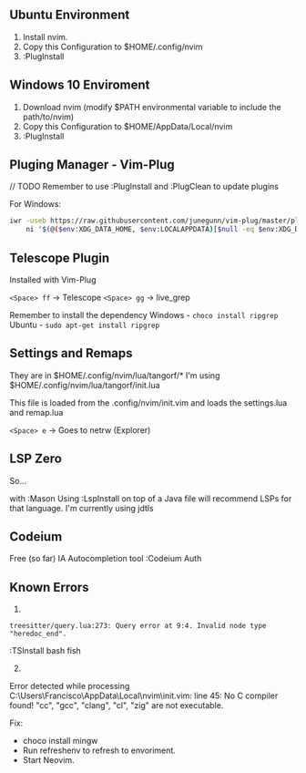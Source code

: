 ## Ubuntu Environment
1. Install nvim.
2. Copy this Configuration to $HOME/.config/nvim
3. :PlugInstall

## Windows 10 Enviroment
1. Download nvim (modify $PATH environmental variable to include the path/to/nvim)
2. Copy this Configuration to $HOME/AppData/Local/nvim
3. :PlugInstall

## Pluging Manager - Vim-Plug

// TODO
Remember to use :PlugInstall and :PlugClean to update plugins

For Windows:
```sh
iwr -useb https://raw.githubusercontent.com/junegunn/vim-plug/master/plug.vim |`
    ni "$(@($env:XDG_DATA_HOME, $env:LOCALAPPDATA)[$null -eq $env:XDG_DATA_HOME])/nvim-data/site/autoload/plug.vim" -Force
```

## Telescope Plugin
Installed with Vim-Plug

`<Space> ff` -> Telescope
`<Space> gg` -> live_grep

Remember to install the dependency
Windows - `choco install ripgrep`
Ubuntu  - `sudo apt-get install ripgrep` 

## Settings and Remaps
They are in $HOME/.config/nvim/lua/tangorf/*
I'm using $HOME/.config/nvim/lua/tangorf/init.lua

This file is loaded from the .config/nvim/init.vim and loads
the settings.lua and remap.lua

`<Space> e`  -> Goes to netrw (Explorer)

## LSP Zero
So...

with :Mason
Using :LspInstall on top of a Java file will recommend LSPs for that language.
I'm currently using jdtls

## Codeium
Free (so far) IA Autocompletion tool
:Codeium Auth

## Known Errors

1.
`treesitter/query.lua:273: Query error at 9:4. Invalid node type "heredoc_end".`

:TSInstall bash fish

2.

Error detected while processing C:\Users\Francisco\AppData\Local\nvim\init.vim:
line   45:
No C compiler found! "cc", "gcc", "clang", "cl", "zig" are not executable.

Fix:
- choco install mingw
- Run refreshenv to refresh to envoriment.
- Start Neovim.


